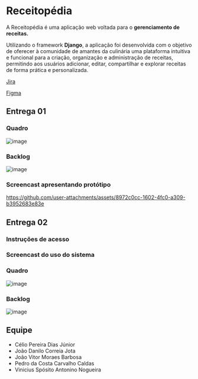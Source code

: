# Receitopédia

A Receitopédia é uma aplicação web voltada para o **gerenciamento de receitas.**

Utilizando o framework **Django**, a aplicação foi desenvolvida com o objetivo de oferecer à comunidade de amantes da culinária uma plataforma intuitiva e funcional para a criação, organização e administração de receitas, permitindo aos usuários adicionar, editar, compartilhar e explorar receitas de forma prática e personalizada.

[Jira](https://receitopedia.atlassian.net/jira/software/projects/SCRUM/boards/3)

[Figma](https://www.figma.com/design/UIxrJg5ZTuVd0yeqVkzu8V/Receitop%C3%A9dia?node-id=0-1&t=GAdtcOXiKKQ1YMrh-1)

## Entrega 01

### Quadro

![image](https://github.com/user-attachments/assets/e6ad23f0-084d-4e1b-9609-a16323e692b9)

### Backlog

![image](https://github.com/user-attachments/assets/70490ff1-37b5-404c-bc8e-625fc1ca9a01)

### Screencast apresentando protótipo

https://github.com/user-attachments/assets/8972c0cc-1602-4fc0-a309-b3952683e83e

## Entrega 02



### Instruções de acesso



### Screencast do uso do sistema



### Quadro

![image](https://github.com/user-attachments/assets/d11826a6-05ee-4aff-8151-0bb60b091a4b)

### Backlog

![image](https://github.com/user-attachments/assets/48349381-4372-4693-92d9-33287b80d7a4)

## Equipe

* Célio Pereira Dias Júnior
* João Danilo Correia Jota
* João Vitor Moraes Barbosa
* Pedro da Costa Carvalho Caldas
* Vinicius Spósito Antonino Nogueira
